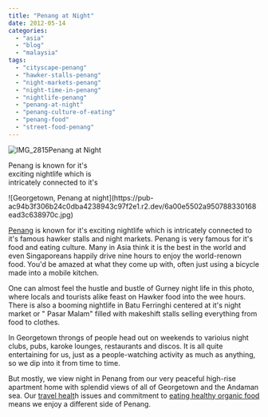 ```yaml
---
title: "Penang at Night"
date: 2012-05-14
categories: 
  - "asia"
  - "blog"
  - "malaysia"
tags: 
  - "cityscape-penang"
  - "hawker-stalls-penang"
  - "night-markets-penang"
  - "night-time-in-penang"
  - "nightlife-penang"
  - "penang-at-night"
  - "penang-culture-of-eating"
  - "penang-food"
  - "street-food-penang"
---
```


![IMG_2815](https://pub-ac94b3f306b24c0dba4238943c97f2e1.r2.dev/6a00e5502a950788330168ead3c56a970c.jpg)Penang at Night  
  
Penang is known for it's  
exciting nightlife which is  
intricately connected to it's

<!--more--> ![Georgetown, Penang at night](https://pub-ac94b3f306b24c0dba4238943c97f2e1.r2.dev/6a00e5502a950788330168ead3c638970c.jpg)  
  
  
[Penang](https://pub-ac94b3f306b24c0dba4238943c97f2e1.r2.dev/2011/01/tropical-winter-home-in-penang-malaysia-location-indenpendent-digital-nomad-long-term-travel-tips-.html "Penang, malaysia") is known for it's exciting nightlife which is intricately connected to it's famous hawker stalls and night markets. Penang is very famous for it's food and eating culture. Many in Asia think it is the best in the world and even Singaporeans happily drive nine hours to enjoy the world-renown food. You'd be amazed at what they come up with, often just using a bicycle made into a mobile kitchen.  
  
One can almost feel the hustle and bustle of Gurney night life in this photo, where locals and tourists alike feast on Hawker food into the wee hours. There is also a booming nightlife in Batu Ferringhi centered at it's night market or " Pasar Malam" filled with makeshift stalls selling everything from food to clothes.  
  
In Georgetown throngs of people head out on weekends to varioius night clubs, pubs, karoke lounges, restaurants and discos. It is all quite entertaining for us, just as a people-watching activity as much as anything, so we dip into it from time to time.  
  
But mostly, we view night in Penang from our very peaceful high-rise apartment home with splendid views of all of Georgetown and the Andaman sea. Our [travel healt](https://pub-ac94b3f306b24c0dba4238943c97f2e1.r2.dev/2011/09/travel-health-secrets-for-long-term-digital-nomads.html "travel health")h issues and commitment to [eating healthy organic food](https://pub-ac94b3f306b24c0dba4238943c97f2e1.r2.dev/2012/04/health-organic-raw-foods-and-travel.html "eating healthy organic food") means we enjoy a different side of Penang.
